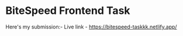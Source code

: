 # BiteSpeed Frontend Task

Here's my submission:-
Live link - https://bitespeed-taskkk.netlify.app/

